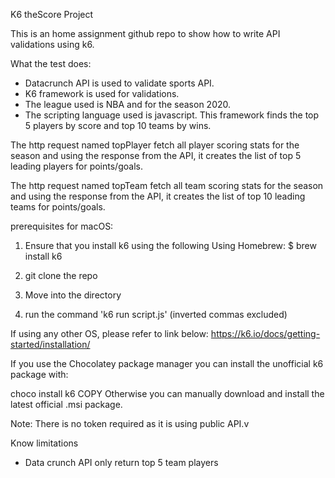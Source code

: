 K6 theScore Project

This is an home assignment github repo to show how to write API validations using k6.

What the test does:

- Datacrunch API is used to validate sports API. 
- K6 framework is used for validations.
- The league used is NBA and for the season 2020. 
- The scripting language used is javascript. This framework finds the top 5 players by score and top 10 teams by wins.

The http request named topPlayer fetch all player scoring stats for the season and using the response from the API, it creates the list of top 5 leading players for points/goals.

The http request named topTeam fetch all team scoring stats for the season and using the response from the API, it creates the list of top 10 leading teams for points/goals.


prerequisites for macOS:
1. Ensure that you install k6 using the following
Using Homebrew:
$ brew install k6

2. git clone the repo

3. Move into the directory

4. run the command 'k6 run script.js' (inverted commas excluded)

If using any other OS, please refer to link below:
https://k6.io/docs/getting-started/installation/

If you use the Chocolatey package manager you can install the unofficial k6 package with:

choco install k6
COPY
Otherwise you can manually download and install the latest official .msi package.

Note:
There is no token required as it is using public API.v

Know limitations
- Data crunch API only return top 5 team players 
